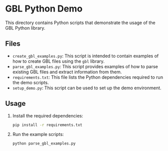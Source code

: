 # GBL Python Demo

This directory contains Python scripts that demonstrate the usage of the GBL Python library.

## Files

*   `create_gbl_examples.py`: This script is intended to contain examples of how to create GBL files using the `gbl` library.
*   `parse_gbl_examples.py`: This script provides examples of how to parse existing GBL files and extract information from them.
*   `requirements.txt`: This file lists the Python dependencies required to run the demo scripts.
*   `setup_demo.py`: This script can be used to set up the demo environment.

## Usage

1.  Install the required dependencies:

    ```bash
    pip install -r requirements.txt
    ```

2.  Run the example scripts:

    ```bash
    python parse_gbl_examples.py
    ```
